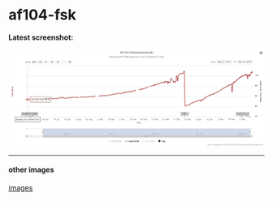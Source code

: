 # af104-fsk

__Latest screenshot:__

![Highstock chart 2018-03-17](/Highcharts/af104-fsk/images/af104-fsk.2018-03-17.gif)

---
#### other images

[images](/Highcharts/af104-fsk/images/readme.md)
